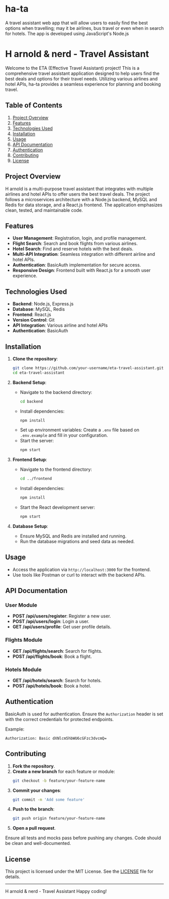 # ha-ta
A travel assistant web app that will allow users to easily find the best options when travelling; may it be airlines, bus travel or even when in search for hotels. The app is developed using JavaScript's Node.js


# H arnold & nerd - Travel Assistant

Welcome to the ETA (Effective Travel Assistant) project! This is a comprehensive travel assistant application designed to help users find the best deals and options for their travel needs. Utilizing various airlines and hotel APIs, ha-ta provides a seamless experience for planning and booking travel.

## Table of Contents

1. [Project Overview](#project-overview)
2. [Features](#features)
3. [Technologies Used](#technologies-used)
4. [Installation](#installation)
5. [Usage](#usage)
6. [API Documentation](#api-documentation)
7. [Authentication](#authentication)
8. [Contributing](#contributing)
9. [License](#license)

## Project Overview

H arnold is a multi-purpose travel assistant that integrates with multiple airlines and hotel APIs to offer users the best travel deals. The project follows a microservices architecture with a Node.js backend, MySQL and Redis for data storage, and a React.js frontend. The application emphasizes clean, tested, and maintainable code.

## Features

- **User Management**: Registration, login, and profile management.
- **Flight Search**: Search and book flights from various airlines.
- **Hotel Search**: Find and reserve hotels with the best deals.
- **Multi-API Integration**: Seamless integration with different airline and hotel APIs.
- **Authentication**: BasicAuth implementation for secure access.
- **Responsive Design**: Frontend built with React.js for a smooth user experience.

## Technologies Used

- **Backend**: Node.js, Express.js
- **Database**: MySQL, Redis
- **Frontend**: React.js
- **Version Control**: Git
- **API Integration**: Various airline and hotel APIs
- **Authentication**: BasicAuth

## Installation

1. **Clone the repository**:
   ```bash
   git clone https://github.com/your-username/eta-travel-assistant.git
   cd eta-travel-assistant
   ```

2. **Backend Setup**:
   - Navigate to the backend directory:
     ```bash
     cd backend
     ```
   - Install dependencies:
     ```bash
     npm install
     ```
   - Set up environment variables:
     Create a `.env` file based on `.env.example` and fill in your configuration.
   - Start the server:
     ```bash
     npm start
     ```

3. **Frontend Setup**:
   - Navigate to the frontend directory:
     ```bash
     cd ../frontend
     ```
   - Install dependencies:
     ```bash
     npm install
     ```
   - Start the React development server:
     ```bash
     npm start
     ```

4. **Database Setup**:
   - Ensure MySQL and Redis are installed and running.
   - Run the database migrations and seed data as needed.

## Usage

- Access the application via `http://localhost:3000` for the frontend.
- Use tools like Postman or curl to interact with the backend APIs.

## API Documentation

### User Module

- **POST /api/users/register**: Register a new user.
- **POST /api/users/login**: Login a user.
- **GET /api/users/profile**: Get user profile details.

### Flights Module

- **GET /api/flights/search**: Search for flights.
- **POST /api/flights/book**: Book a flight.

### Hotels Module

- **GET /api/hotels/search**: Search for hotels.
- **POST /api/hotels/book**: Book a hotel.

## Authentication

BasicAuth is used for authentication. Ensure the `Authorization` header is set with the correct credentials for protected endpoints.

Example:
```http
Authorization: Basic dXNlcm5hbWU6cGFzc3dvcmQ=
```

## Contributing

1. **Fork the repository**.
2. **Create a new branch** for each feature or module:
   ```bash
   git checkout -b feature/your-feature-name
   ```
3. **Commit your changes**:
   ```bash
   git commit -m 'Add some feature'
   ```
4. **Push to the branch**:
   ```bash
   git push origin feature/your-feature-name
   ```
5. **Open a pull request**.

Ensure all tests and mocks pass before pushing any changes. Code should be clean and well-documented.

## License

This project is licensed under the MIT License. See the [LICENSE](LICENSE) file for details.

---

H arnold & nerd - Travel Assistant Happy coding!